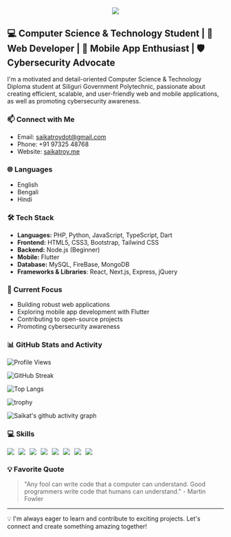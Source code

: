 
<h1 align="center">
    <img src="https://readme-typing-svg.herokuapp.com/?font=Rancho&size=48&center=true&vCenter=true&width=500&height=70&duration=5000&lines=%F0%9F%91%8B%20Hello,%20I%27m%20Saikat%20Roy" />
</h1>

## 💻 Computer Science & Technology Student | 🚀 Web Developer | 📱 Mobile App Enthusiast | 🛡️ Cybersecurity Advocate

I'm a motivated and detail-oriented Computer Science & Technology Diploma student at Siliguri Government Polytechnic, passionate about creating efficient, scalable, and user-friendly web and mobile applications, as well as promoting cybersecurity awareness.

### 📫 Connect with Me
- Email: saikatroydot@gmail.com
- Phone: +91 97325 48768
- Website: [saikatroy.me](https://saikatroy.me)

### 🌐 Languages
- English
- Bengali
- Hindi

### 🛠️ Tech Stack
- **Languages:** PHP, Python, JavaScript, TypeScript, Dart
- **Frontend:** HTML5, CSS3, Bootstrap, Tailwind CSS
- **Backend:** Node.js (Beginner)
- **Mobile:** Flutter
- **Database:** MySQL, FireBase, MongoDB
- **Frameworks & Libraries**: React, Next.js, Express, jQuery

### 🔭 Current Focus
- Building robust web applications
- Exploring mobile app development with Flutter
- Contributing to open-source projects
- Promoting cybersecurity awareness

### 📊 GitHub Stats and Activity

![Profile Views](https://komarev.com/ghpvc/?username=CyberSaikat&color=blue&style=for-the-badge)

![GitHub Streak](https://github-readme-streak-stats.herokuapp.com/?user=CyberSaikat&theme=tokyonight)

![Top Langs](https://github-readme-stats.vercel.app/api/top-langs/?username=CyberSaikat&layout=compact&theme=tokyonight)

![trophy](https://github-profile-trophy.vercel.app/?username=CyberSaikat&theme=tokyonight&column=7)

![Saikat's github activity graph](https://github-readme-activity-graph.vercel.app/graph?username=CyberSaikat&theme=tokyo-night)

### 💻 Skills
<div style="display:inline-flex; gap:10px;flex-wrap:wrap;">
  <img src="https://img.shields.io/badge/-PHP-777BB4?style=for-the-badge&logo=php&logoColor=white"/>
  <img src="https://img.shields.io/badge/-Python-3776AB?style=for-the-badge&logo=Python&logoColor=white"/>
  <img src="https://img.shields.io/badge/-JavaScript-F7DF1E?style=for-the-badge&logo=javascript&logoColor=black"/>
  <img src="https://img.shields.io/badge/-Flutter-02569B?style=for-the-badge&logo=flutter&logoColor=white"/>
  <img src="https://img.shields.io/badge/-MySQL-4479A1?style=for-the-badge&logo=mysql&logoColor=white"/>
  <img src="https://img.shields.io/badge/-MongoDB-47A248?style=for-the-badge&logo=mongodb&logoColor=white"/>
  <img src="https://img.shields.io/badge/-Next.js-000000?style=for-the-badge&logo=next.js&logoColor=white"/>
  <img src="https://img.shields.io/badge/-Express.js-000000?style=for-the-badge&logo=express&logoColor=white"/>
</div>

### 💡 Favorite Quote
> "Any fool can write code that a computer can understand. Good programmers write code that humans can understand." - Martin Fowler

---

💡 I'm always eager to learn and contribute to exciting projects. Let's connect and create something amazing together!
